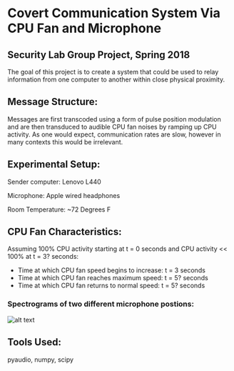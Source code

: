# Covert Communication System Via CPU Fan and Microphone
## Security Lab Group Project, Spring 2018 

The goal of this project is to create a system that could be used to relay information from one computer to another within close physical proximity.

## Message Structure:

Messages are first transcoded using a form of pulse position modulation and are then transduced to audible CPU fan noises by ramping up CPU activity. As one would expect, communication rates are slow, however in many contexts this would be irrelevant.

## Experimental Setup:

Sender computer: Lenovo L440

Microphone: Apple wired headphones

Room Temperature: ~72 Degrees F

## CPU Fan Characteristics:

Assuming 100% CPU activity starting at t = 0 seconds and CPU activity << 100% at t = 3? seconds:
  * Time at which CPU fan speed begins to increase: t = 3 seconds
  * Time at which CPU fan reaches maximum speed: t = 5? seconds
  * Time at which CPU fan returns to normal speed: t = 5? seconds
  
### Spectrograms of two different microphone postions:
![alt text](https://github.com/doug145/ECE-419---Final-Project/edit/master/readme_images/spectrogram.png "Spectrograms")
  
## Tools Used:

pyaudio, numpy, scipy
